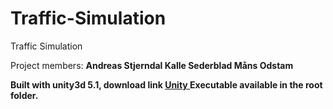 # Traffic-Simulation
Traffic Simulation

Project members: <b>
Andreas Stjerndal <b>
Kalle Sederblad <b>
Måns Odstam <b>

Built with unity3d 5.1, download link <a href="https://unity3d.com/get-unity"> Unity <a> <b>
<b>
Executable available in the root folder.
